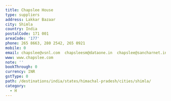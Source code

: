 ```yaml
---
title: Chapslee House
type: suppliers
address: Lakkar Bazaar
city: Shimla
country: India
postalCode: 171 001
areaCode: '177'
phone: 265 8663, 280 2542, 265 0921
mobile: 0
email: chapslee@vsnl.com  chapsleesm@dataone.in  chapslee@sancharnet.in
www: www.chapslee.com
note: ''
bookThrough: 0
currency: INR
gstType: 0
path: /destinations/india/states/himachal-pradesh/cities/shimla/
category:
  - H
---
```


